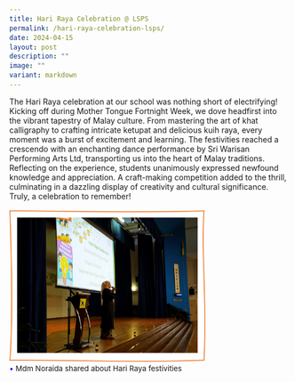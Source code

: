 ```yaml
---
title: Hari Raya Celebration @ LSPS
permalink: /hari-raya-celebration-lsps/
date: 2024-04-15
layout: post
description: ""
image: ""
variant: markdown
---
```

The Hari Raya celebration at our school was nothing short of electrifying! Kicking off during Mother Tongue Fortnight Week, we dove headfirst into the vibrant tapestry of Malay culture. From mastering the art of khat calligraphy to crafting intricate ketupat and delicious kuih raya, every moment was a burst of excitement and learning. The festivities reached a crescendo with an enchanting dance performance by Sri Warisan Performing Arts Ltd, transporting us into the heart of Malay traditions. Reflecting on the experience, students unanimously expressed newfound knowledge and appreciation. A craft-making competition added to the thrill, culminating in a dazzling display of creativity and cultural significance. Truly, a celebration to remember!
<br><br>
<img src="/images/Happenings/HR/hari_raya_1.png" style="width: 70%; height: 70%;">
<br>
<span style="font-size:10pt;">
<span style="color:blue;">•</span> Mdm Noraida shared about Hari Raya festivities</span>
